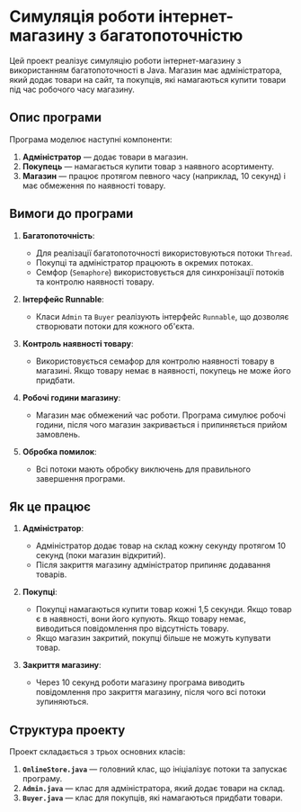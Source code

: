 # Симуляція роботи інтернет-магазину з багатопоточністю

Цей проект реалізує симуляцію роботи інтернет-магазину з використанням багатопоточності в Java. Магазин має адміністратора, який додає товари на сайт, та покупців, які намагаються купити товари під час робочого часу магазину.

## Опис програми

Програма моделює наступні компоненти:
1. **Адміністратор** — додає товари в магазин.
2. **Покупець** — намагається купити товар з наявного асортименту.
3. **Магазин** — працює протягом певного часу (наприклад, 10 секунд) і має обмеження по наявності товару.

## Вимоги до програми

1. **Багатопоточність**:
   - Для реалізації багатопоточності використовуються потоки `Thread`.
   - Покупці та адміністратор працюють в окремих потоках.
   - Семфор (`Semaphore`) використовується для синхронізації потоків та контролю наявності товару.

2. **Інтерфейс Runnable**:
   - Класи `Admin` та `Buyer` реалізують інтерфейс `Runnable`, що дозволяє створювати потоки для кожного об'єкта.

3. **Контроль наявності товару**:
   - Використовується семафор для контролю наявності товару в магазині. Якщо товару немає в наявності, покупець не може його придбати.

4. **Робочі години магазину**:
   - Магазин має обмежений час роботи. Програма симулює робочі години, після чого магазин закривається і припиняється прийом замовлень.

5. **Обробка помилок**:
   - Всі потоки мають обробку виключень для правильного завершення програми.

## Як це працює

1. **Адміністратор**:
   - Адміністратор додає товар на склад кожну секунду протягом 10 секунд (поки магазин відкритий).
   - Після закриття магазину адміністратор припиняє додавання товарів.

2. **Покупці**:
   - Покупці намагаються купити товар кожні 1,5 секунди. Якщо товар є в наявності, вони його купують. Якщо товару немає, виводиться повідомлення про відсутність товару.
   - Якщо магазин закритий, покупці більше не можуть купувати товар.

3. **Закриття магазину**:
   - Через 10 секунд роботи магазину програма виводить повідомлення про закриття магазину, після чого всі потоки зупиняються.

## Структура проекту

Проект складається з трьох основних класів:

1. **`OnlineStore.java`** — головний клас, що ініціалізує потоки та запускає програму.
2. **`Admin.java`** — клас для адміністратора, який додає товари на склад.
3. **`Buyer.java`** — клас для покупців, які намагаються придбати товари.

